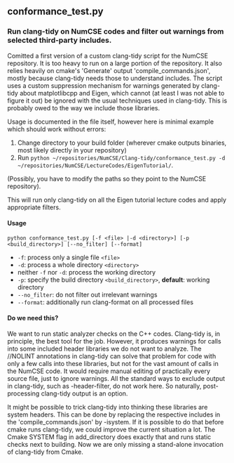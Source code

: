 ## conformance_test.py

### Run clang-tidy on NumCSE codes and filter out warnings from selected third-party includes. 

Comitted a first version of a custom clang-tidy script for the NumCSE repository. It is too heavy to run on a large portion of the repository. It also relies heavily on cmake's 'Generate' output 'compile_commands.json', mostly because clang-tidy needs those to understand includes. The script uses a custom suppression mechanism for warnings generated by clang-tidy about matplotlibcpp and Eigen, which cannot (at least I was not able to figure it out) be ignored with the usual techniques used in clang-tidy. This is probably owed to the way we include those libraries. 

Usage is documented in the file itself, however here is minimal example which should work without errors:

 1. Change directory to your build folder (wherever cmake outputs binaries, most likely directly in your repository)
 2. Run `python ~/repositories/NumCSE/Clang-tidy/conformance_test.py -d ~/repositories/NumCSE/LectureCodes/EigenTutorial/`.

(Possibly, you have to modify the paths so they point to the NumCSE repository).

This will run only clang-tidy on all the Eigen tutorial lecture codes and apply appropriate filters. 

#### Usage 
`python conformance_test.py [-f <file> |-d <directory>] [-p <build_directory>] [--no_filter] [--format]`
- `-f`: process only a single file `<file>`
- `-d`: process a whole directory `<directory>`
-   neither `-f` nor `-d`: process the working directory
-   `-p`: specify the build directory `<build_directory>`, **default**: working directory
- `--no_filter`: do not filter out irrelevant warnings
- `--format`: additionally run clang-format on all processed files

#### Do we need this?

We want to run static analyzer checks on the C++ codes. Clang-tidy is, in principle, the best tool for the job. However, it produces warnings for calls into some included header libraries we do not want to analyze. The //NOLINT annotations in clang-tidy can solve that problem for code with only a few calls into these libraries, but not for the vast amount of calls in the NumCSE code. It would require manual editing of practically every source file, just to ignore warnings. All the standard ways to exclude output in clang-tidy, such as -header-filter, do not work here. So naturally, post-processing clang-tidy output is an option. 

It might be possible to trick clang-tidy into thinking these libraries are system headers. This can be done by replacing the respective includes in the 'compile_commands.json' by -isystem. If it is possible to do that before cmake runs clang-tidy, we could improve the current situation a lot. The Cmake SYSTEM flag in add_directory does exactly that and runs static checks next to building. Now we are only missing a stand-alone invocation of clang-tidy from Cmake.